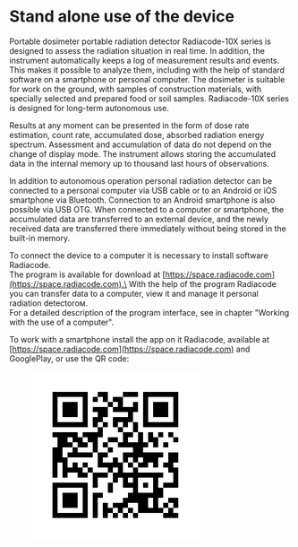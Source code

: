 # Stand alone use of the device

Portable dosimeter portable radiation detector  Radiacode-10X series is designed to assess the radiation situation in real time. In addition, the instrument automatically keeps a log of measurement results and events. This makes it possible to analyze them, including with the help of standard software on a smartphone or personal computer. The dosimeter is suitable for work on the ground, with samples of construction materials, with specially selected and prepared food or soil samples. Radiacode-10X series is designed for long-term autonomous use.&#x20;

Results at any moment can be presented in the form of dose rate estimation, count rate, accumulated dose, absorbed radiation energy spectrum. Assessment and accumulation of data do not depend on the change of display mode. The instrument allows storing the accumulated data in the internal memory up to thousand last hours of observations.

In addition to autonomous operation personal radiation detector can be connected to a personal computer via USB cable or to an Android or iOS smartphone via Bluetooth. Connection to an Android smartphone is also possible via USB OTG. When connected to a computer or smartphone, the accumulated data are transferred to an external device, and the newly received data are transferred there immediately without being stored in the built-in memory.

To connect the device to a computer it is necessary to install software Radiacode.\
The program is available for download at [https://space.radiacode.com](https://space.radiacode.com).\
With the help of the program Radiacode you can transfer data to a computer, view it and manage it personal radiation detectorом.\
For a detailed description of the program interface, see in chapter "Working with the use of a computer".

To work with a smartphone install the app on it Radiacode, available at [https://space.radiacode.com](https://space.radiacode.com) and GooglePlay, or use the QR code:

<figure><img src="../.gitbook/assets/frame.png" alt=""><figcaption></figcaption></figure>
